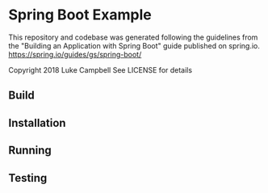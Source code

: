 Spring Boot Example
===================

This repository and codebase was generated following the guidelines from the
"Building an Application with Spring Boot" guide published on spring.io.
https://spring.io/guides/gs/spring-boot/

Copyright 2018 Luke Campbell
See LICENSE for details


Build
-----

Installation
------------

Running
-------

Testing
-------

